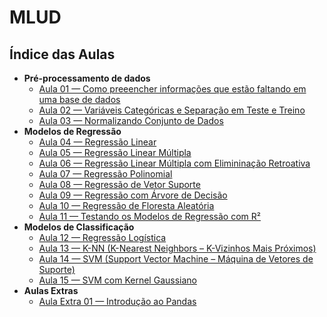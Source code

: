 # MLUD

## Índice das Aulas
  - **Pré-processamento de dados**
    - [Aula 01 — Como preeencher informações que estão faltando em uma base de dados](https://github.com/Crissky/MLUD/blob/main/Aula01/dados_perdidos.ipynb)
    - [Aula 02 — Variáveis Categóricas e Separação em Teste e Treino](https://github.com/Crissky/MLUD/blob/main/Aula02/variaveis_categoricas_separacao_teste_treino.ipynb)
    - [Aula 03 — Normalizando Conjunto de Dados](https://github.com/Crissky/MLUD/blob/main/Aula03/normalizando_dataset.ipynb)
  - **Modelos de Regressão**
    - [Aula 04 — Regressão Linear](https://github.com/Crissky/MLUD/blob/main/Aula04/regressao_linear.ipynb)
    - [Aula 05 — Regressão Linear Múltipla](https://github.com/Crissky/MLUD/blob/main/Aula05/regressao_linear_multipla.ipynb)
    - [Aula 06 — Regressão Linear Múltipla com Elimininação Retroativa](https://github.com/Crissky/MLUD/blob/main/Aula06/regressao_linear_multipla_2.ipynb)
    - [Aula 07 — Regressão Polinomial](https://github.com/Crissky/MLUD/blob/main/Aula07/regressao_polinomial.ipynb)
    - [Aula 08 — Regressão de Vetor Suporte](https://github.com/Crissky/MLUD/blob/main/Aula08/regressao_vetor_suporte.ipynb)
    - [Aula 09 — Regressão com Árvore de Decisão](https://github.com/Crissky/MLUD/blob/main/Aula09/regressao_arvore_decisao.ipynb)
    - [Aula 10 — Regressão de Floresta Aleatória](https://github.com/Crissky/MLUD/blob/main/Aula10/regressao_floresta_aleatoria.ipynb)
    - [Aula 11 — Testando os Modelos de Regressão com R²](https://github.com/Crissky/MLUD/blob/main/Aula11/testando_modelos.ipynb)
  - **Modelos de Classificação**
    - [Aula 12 — Regressão Logística](https://github.com/Crissky/MLUD/blob/main/Aula12/regressao_logistica.ipynb)
    - [Aula 13 — K-NN (K-Nearest Neighbors – K-Vizinhos Mais Próximos)](https://github.com/Crissky/MLUD/blob/main/Aula13/K-NN(K-Nearest_Neighbors).ipynb)
    - [Aula 14 — SVM (Support Vector Machine – Máquina de Vetores de Suporte)](https://github.com/Crissky/MLUD/blob/main/Aula14/SVM_(Support_Vector_Machine).ipynb)
    - [Aula 15 — SVM com Kernel Gaussiano](https://github.com/Crissky/MLUD/blob/main/Aula15/SVM(Support_Vector_Machine)Guassian_Kernel.ipynb)
  - **Aulas Extras**
    - [Aula Extra 01 — Introdução ao Pandas](https://github.com/Crissky/MLUD/blob/main/AulaEX01/Pandas_Introducao.ipynb)
